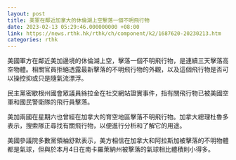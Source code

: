 ```yaml
---
layout: post
title: 美軍在鄰近加拿大的休倫湖上空擊落一個不明飛行物
date: 2023-02-13 05:29:46.000000000 +08:00
link: https://news.rthk.hk/rthk/ch/component/k2/1687620-20230213.htm
categories: rthk
---
```


美國軍方在鄰近美加邊境的休倫湖上空，擊落一個不明飛行物，是連續三天擊落高空物體。相關官員拒絕透露最新擊落的不明飛行物的外觀，以及這個飛行物是否可以操控抑或只是隨氣流漂浮。

民主黨密歇根州國會眾議員絲拉金在社交網站證實事件，指有關飛行物已被美國空軍和國民警衛隊的飛行員擊落。

美加兩國在星期六也曾經在加拿大的育空地區擊落不明飛行物。加拿大總理杜魯多表示，搜索隊正尋找有關飛行物，以便進行分析和了解它的用途。

美國參議院多數黨領袖舒默表示，美方相信在加拿大和阿拉斯加被擊落的不明物體都是氣球，但與於本月4日在南卡羅萊納州被擊落的氣球相比體積則小得多。
